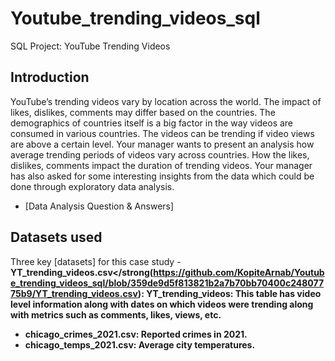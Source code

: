 # Youtube_trending_videos_sql
SQL Project: YouTube Trending Videos

## Introduction
YouTube’s trending videos vary by location across the world. The impact of likes, dislikes, comments may differ based on the countries. The demographics of countries itself is a big factor in the way videos are consumed in various countries. The videos can be trending if video views are above a certain level. Your manager wants to present an analysis how average trending periods of videos vary across countries. How the likes, dislikes, comments impact the duration of trending videos. Your manager has also asked for some interesting insights from the data which could be done through exploratory data analysis.

* [Data Analysis Question & Answers]

## Datasets used
Three key [datasets] for this case study
-<strong>YT_trending_videos.csv</strong(https://github.com/KopiteArnab/Youtube_trending_videos_sql/blob/359de9d5f813821b2a7b70bb70400c24807775b9/YT_trending_videos.csv): YT_trending_videos: This table has video level information along with dates on which videos were trending along with metrics such as comments, likes, views, etc.
- <strong>chicago_crimes_2021.csv</strong>: Reported crimes in 2021.
- <strong>chicago_temps_2021.csv</strong>: Average city temperatures.

